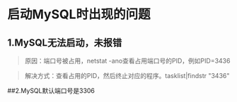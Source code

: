 # 启动MySQL时出现的问题

## 1.MySQL无法启动，未报错
> 原因：端口号被占用，netstat -ano查看占用端口号的PID，例如PID=3436

> 解决方式：查看占用的PID，然后终止对应的程序。tasklist|findstr "3436"

##2.MySQL默认端口号是3306
